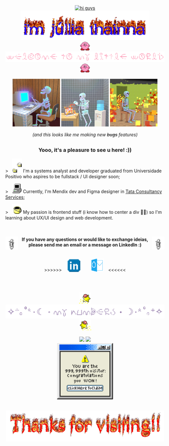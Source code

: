 <div align="center">
  <a href="https://git.io/typing-svg">
    <img src="https://readme-typing-svg.demolab.com?font=Source+Code+Pro&size=40&pause=1000&center=true&color=09e531&height=50&vCenter=true&lines=%3E%E2%80%8E%E2%80%8E+%E2%80%8E%E2%80%8E+h%E2%80%8E+i%E2%80%8E%E2%80%8E+%E2%80%8E+g+%E2%80%8Eu%E2%80%8E+y%E2%80%8E+s%E2%80%8E%E2%80%8E+!" alt="hi guys"/>
  </a>
</div>

<div align="center">
 <img src="https://github.com/JulliaThainna/JulliaThainna/blob/main/imgs/my-name.gif" alt="i'm júllia thainna">
</div>

<div align="center">
  <img src="https://github.com/JulliaThainna/JulliaThainna/blob/main/imgs/kirby-hi.gif" width="30">
  <img src="https://github.com/JulliaThainna/JulliaThainna/blob/main/imgs/welcome.gif" alt="welcome to my little world" width="700">
  <img src="https://github.com/JulliaThainna/JulliaThainna/blob/main/imgs/kirby-hi.gif" width="30">  
</div>

<br>

<div display="inline-block" align="center">
  <img src="https://github.com/JulliaThainna/JulliaThainna/blob/main/imgs/skeleton_typing.gif" width="150" height="150">
  <img src="https://github.com/JulliaThainna/JulliaThainna/blob/main/imgs/desperate_skeleton.gif" width="150" height="150">
  <img src="https://github.com/JulliaThainna/JulliaThainna/blob/main/imgs/skeleton_it's_okay.gif" width="150" height="150">

  _(and this looks like me making new ~~bugs~~ features)_
</div>

<h2></h2>

<h3 align="center">Yooo, it's a pleasure to see u here! :))</h3>
  <p align="left"> >ㅤ<img width="30" src="https://github.com/JulliaThainna/JulliaThainna/blob/main/imgs/files.gif"> I'm a systems analyst and developer graduated from Universidade Positivo who aspires to be fullstack / UI designer soon;</p>
  <p align="left"> >ㅤ<img width="30" src="https://github.com/JulliaThainna/JulliaThainna/blob/main/imgs/computer.gif"> Currently, I'm Mendix dev and Figma designer in <a href="https://www.tcs.com/">Tata Consultancy Services</a>;</p>
  <p align="left"> >ㅤ<img width="30" src="https://github.com/JulliaThainna/JulliaThainna/blob/main/imgs/paint.gif"> My passion is frontend stuff (i know how to center a div 💋💅) so I'm learning about UX/UI design and web development.</p>
  
<br>

<div>
  <img align="left" width="40" src="https://github.com/JulliaThainna/JulliaThainna/blob/main/imgs/clips.gif">
  <img align="right" width="40" src="https://github.com/JulliaThainna/JulliaThainna/blob/main/imgs/clips.gif">
  <h4 align="center">If you have any questions or would like to exchange ideias, please send me an email or a message on LinkedIn :)</h4>
  
</div>
<br>

<div align="center">
  >>>>>> ⠀
  <a href="https://www.linkedin.com/in/JulliaThainna/"><img width="40" src="https://github.com/JulliaThainna/JulliaThainna/blob/main/imgs/linkedin.png"></a>⠀⠀⠀
  <a href="mailto:julliathainna@outlook.com?subject=Hello%20Júllia,%20I%20found%20you%20on%20Github"><img width="40" src="https://github.com/JulliaThainna/JulliaThainna/blob/main/imgs/outlook.com.png"></a>
  ⠀<<<<<<
</div>


<br><br>

<div align="center">
  <img src="https://github.com/JulliaThainna/JulliaThainna/blob/main/imgs/kirby-star.gif">
  <img width="550" src="https://github.com/JulliaThainna/JulliaThainna/blob/main/imgs/my-numbers.gif">
  <img src="https://github.com/JulliaThainna/JulliaThainna/blob/main/imgs/kirby-star-espelhado.gif">
</div>

<br>

<div align="center">
  <img  width="420" src="https://github-readme-stats.vercel.app/api?username=JulliaThainna&show_icons=true&theme=transparent&include_all_commits=true&icon_color=ff9cb6&title_color=ff9cb6&text_color=957dad&show_owner=true&custom_title=My+Stats&border_color=957dad&border_radius=0&hide=issues&include_all_commits=true&hide_border=true"/>
  <img height="153" src="https://github-readme-stats.vercel.app/api/top-langs/?username=JulliaThainna&theme=transparent&text_color=957dad&icon_color=a7bed3&title_color=ff8fab&layout=compact&custom_title=My+Most+Used+Languages&border_color=957dad&border_radius=0&hide_border=true"/>
</div>

<div align="center">
  <a href="https://www.youtube.com/watch?v=dQw4w9WgXcQ"><img width="180" src="https://github.com/JulliaThainna/JulliaThainna/blob/main/imgs/error.gif"></a>
</div>

<h2></h2>

<div align="center">
  <img width="500" src="https://github.com/JulliaThainna/JulliaThainna/blob/main/imgs/thanks_for_visiting.gif">
</div>
